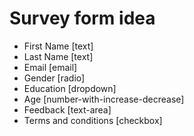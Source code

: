 # Survey form idea

- First Name [text]
- Last Name [text]
- Email [email]
- Gender [radio]
- Education [dropdown]
- Age [number-with-increase-decrease]
- Feedback [text-area]
- Terms and conditions [checkbox]